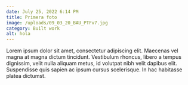 ```yaml
---
date: July 25, 2022 6:14 PM
title: Primera foto
image: /uploads/09_03_20_BAU_PTFv7.jpg
category: Built work
alt: hola
---
```

Lorem ipsum dolor sit amet, consectetur adipiscing elit. Maecenas vel magna at magna dictum tincidunt. Vestibulum rhoncus, libero a tempus dignissim, velit nulla aliquam metus, id volutpat nibh velit dapibus elit. Suspendisse quis sapien ac ipsum cursus scelerisque. In hac habitasse platea dictumst.